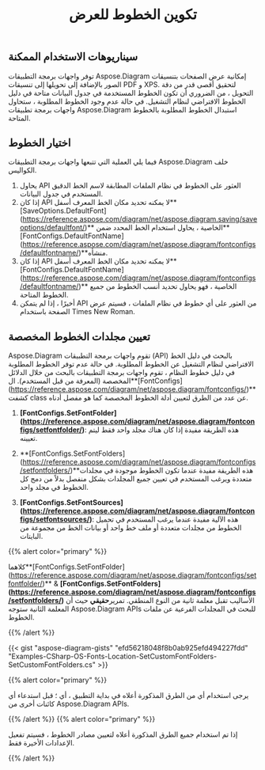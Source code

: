﻿---
title: تكوين الخطوط للعرض
type: docs
weight: 10
url: /ar/net/configuring-fonts-for-rendering/
---
## **سيناريوهات الاستخدام الممكنة**

توفر واجهات برمجة التطبيقات Aspose.Diagram إمكانية عرض الصفحات بتنسيقات الصور بالإضافة إلى تحويلها إلى تنسيقات PDF و XPS. لتحقيق أقصى قدر من دقة التحويل ، من الضروري أن تكون الخطوط المستخدمة في جدول البيانات متاحة في دليل الخطوط الافتراضي لنظام التشغيل. في حالة عدم وجود الخطوط المطلوبة ، ستحاول واجهات برمجة تطبيقات Aspose.Diagram استبدال الخطوط المطلوبة بالخطوط المتاحة.

## **اختيار الخطوط**

فيما يلي العملية التي تتبعها واجهات برمجة التطبيقات Aspose.Diagram خلف الكواليس.

1. يحاول API العثور على الخطوط في نظام الملفات المطابقة لاسم الخط الدقيق المستخدم في جدول البيانات.
1.  إذا كان API لا يمكنه تحديد مكان الخط المعرف أسفل**[SaveOptions.DefaultFont] (https://reference.aspose.com/diagram/net/aspose.diagram.saving/saveoptions/defaultfont/)** الخاصية ، يحاول استخدام الخط المحدد ضمن**[FontConfigs.DefaultFontName] (https://reference.aspose.com/diagram/net/aspose.diagram/fontconfigs/defaultfontname/)**منشأه.
1.  إذا كان API لا يمكنه تحديد مكان الخط المعرف أسفل**[FontConfigs.DefaultFontName] (https://reference.aspose.com/diagram/net/aspose.diagram/fontconfigs/defaultfontname/)** الخاصية ، فهو يحاول تحديد أنسب الخطوط من جميع الخطوط المتاحة.
1. أخيرًا ، إذا لم يتمكن API من العثور على أي خطوط في نظام الملفات ، فسيتم عرض الصفحة باستخدام Times New Roman.

## **تعيين مجلدات الخطوط المخصصة**

 Aspose.Diagram تقوم واجهات برمجة التطبيقات (API) بالبحث في دليل الخط الافتراضي لنظام التشغيل عن الخطوط المطلوبة. في حالة عدم توفر الخطوط المطلوبة في دليل خطوط النظام ، تقوم واجهات برمجة التطبيقات بالبحث من خلال الدلائل المخصصة (المعرفة من قبل المستخدم). ال**[FontConfigs] (https://reference.aspose.com/diagram/net/aspose.diagram/fontconfigs/)** كشفت class عن عدد من الطرق لتعيين أدلة الخطوط المخصصة كما هو مفصل أدناه.

1. **[FontConfigs.SetFontFolder] (https://reference.aspose.com/diagram/net/aspose.diagram/fontconfigs/setfontfolder/)**: هذه الطريقة مفيدة إذا كان هناك مجلد واحد فقط ليتم تعيينه.

1. **[FontConfigs.SetFontFolders] (https://reference.aspose.com/diagram/net/aspose.diagram/fontconfigs/setfontfolders/)**هذه الطريقة مفيدة عندما تكون الخطوط موجودة في مجلدات متعددة ويرغب المستخدم في تعيين جميع المجلدات بشكل منفصل بدلاً من دمج كل الخطوط في مجلد واحد.
1. **[FontConfigs.SetFontSources] (https://reference.aspose.com/diagram/net/aspose.diagram/fontconfigs/setfontsources/)**: هذه الآلية مفيدة عندما يرغب المستخدم في تحميل الخطوط من مجلدات متعددة أو ملف خط واحد أو بيانات الخط من مجموعة من البايتات.

{{% alert color="primary" %}}

 كلاهما**[FontConfigs.SetFontFolder] (https://reference.aspose.com/diagram/net/aspose.diagram/fontconfigs/setfontfolder/)** & **[FontConfigs.SetFontFolders] (https://reference.aspose.com/diagram/net/aspose.diagram/fontconfigs/setfontfolders/)** الأساليب تقبل معلمة ثانية من النوع المنطقي. تمرير**حقيقي** حيث أن المعلمة الثانية ستوجه Aspose.Diagram APIs للبحث في المجلدات الفرعية عن ملفات الخطوط.

{{% /alert %}}

{{< gist "aspose-diagram-gists" "efd56218048f8b0ab925efd494227fdd" "Examples-CSharp-OS-Fonts-Location-SetCustomFontFolders-SetCustomFontFolders.cs" >}}

{{% alert color="primary" %}}

يرجى استخدام أي من الطرق المذكورة أعلاه في بداية التطبيق ، أي ؛ قبل استدعاء أي كائنات أخرى من Aspose.Diagram APIs.

{{% /alert %}} {{% alert color="primary" %}}

إذا تم استخدام جميع الطرق المذكورة أعلاه لتعيين مصادر الخطوط ، فسيتم تفعيل الإعدادات الأخيرة فقط.

{{% /alert %}}

